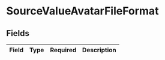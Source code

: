 # SourceValueAvatarFileFormat


## Fields

| Field       | Type        | Required    | Description |
| ----------- | ----------- | ----------- | ----------- |